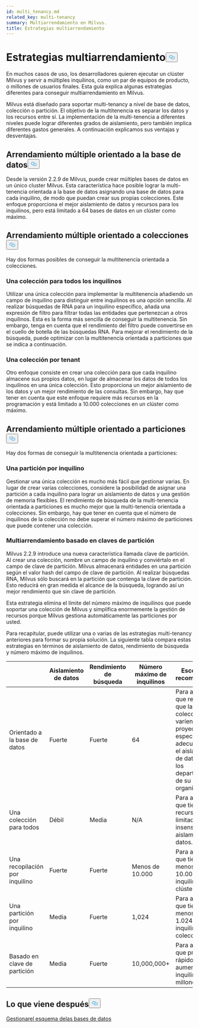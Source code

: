 ```yaml
---
id: multi_tenancy.md
related_key: multi-tenancy
summary: Multiarrendamiento en Milvus.
title: Estrategias multiarrendamiento
---
```

<h1 id="Multi-tenancy-strategies" class="common-anchor-header">Estrategias multiarrendamiento<button data-href="#Multi-tenancy-strategies" class="anchor-icon" translate="no">
      <svg translate="no"
        aria-hidden="true"
        focusable="false"
        height="20"
        version="1.1"
        viewBox="0 0 16 16"
        width="16"
      >
        <path
          fill="#0092E4"
          fill-rule="evenodd"
          d="M4 9h1v1H4c-1.5 0-3-1.69-3-3.5S2.55 3 4 3h4c1.45 0 3 1.69 3 3.5 0 1.41-.91 2.72-2 3.25V8.59c.58-.45 1-1.27 1-2.09C10 5.22 8.98 4 8 4H4c-.98 0-2 1.22-2 2.5S3 9 4 9zm9-3h-1v1h1c1 0 2 1.22 2 2.5S13.98 12 13 12H9c-.98 0-2-1.22-2-2.5 0-.83.42-1.64 1-2.09V6.25c-1.09.53-2 1.84-2 3.25C6 11.31 7.55 13 9 13h4c1.45 0 3-1.69 3-3.5S14.5 6 13 6z"
        ></path>
      </svg>
    </button></h1><p>En muchos casos de uso, los desarrolladores quieren ejecutar un clúster Milvus y servir a múltiples inquilinos, como un par de equipos de producto, o millones de usuarios finales. Esta guía explica algunas estrategias diferentes para conseguir multiarrendamiento en Milvus.</p>
<p>Milvus está diseñado para soportar multi-tenancy a nivel de base de datos, colección o partición. El objetivo de la multitenencia es separar los datos y los recursos entre sí. La implementación de la multi-tenencia a diferentes niveles puede lograr diferentes grados de aislamiento, pero también implica diferentes gastos generales. A continuación explicamos sus ventajas y desventajas.</p>
<h2 id="Database-oriented-multi-tenancy" class="common-anchor-header">Arrendamiento múltiple orientado a la base de datos<button data-href="#Database-oriented-multi-tenancy" class="anchor-icon" translate="no">
      <svg translate="no"
        aria-hidden="true"
        focusable="false"
        height="20"
        version="1.1"
        viewBox="0 0 16 16"
        width="16"
      >
        <path
          fill="#0092E4"
          fill-rule="evenodd"
          d="M4 9h1v1H4c-1.5 0-3-1.69-3-3.5S2.55 3 4 3h4c1.45 0 3 1.69 3 3.5 0 1.41-.91 2.72-2 3.25V8.59c.58-.45 1-1.27 1-2.09C10 5.22 8.98 4 8 4H4c-.98 0-2 1.22-2 2.5S3 9 4 9zm9-3h-1v1h1c1 0 2 1.22 2 2.5S13.98 12 13 12H9c-.98 0-2-1.22-2-2.5 0-.83.42-1.64 1-2.09V6.25c-1.09.53-2 1.84-2 3.25C6 11.31 7.55 13 9 13h4c1.45 0 3-1.69 3-3.5S14.5 6 13 6z"
        ></path>
      </svg>
    </button></h2><p>Desde la versión 2.2.9 de Milvus, puede crear múltiples bases de datos en un único cluster Milvus. Esta característica hace posible lograr la multi-tenencia orientada a la base de datos asignando una base de datos para cada inquilino, de modo que puedan crear sus propias colecciones. Este enfoque proporciona el mejor aislamiento de datos y recursos para los inquilinos, pero está limitado a 64 bases de datos en un clúster como máximo.</p>
<h2 id="Collection-oriented-multi-tenancy" class="common-anchor-header">Arrendamiento múltiple orientado a colecciones<button data-href="#Collection-oriented-multi-tenancy" class="anchor-icon" translate="no">
      <svg translate="no"
        aria-hidden="true"
        focusable="false"
        height="20"
        version="1.1"
        viewBox="0 0 16 16"
        width="16"
      >
        <path
          fill="#0092E4"
          fill-rule="evenodd"
          d="M4 9h1v1H4c-1.5 0-3-1.69-3-3.5S2.55 3 4 3h4c1.45 0 3 1.69 3 3.5 0 1.41-.91 2.72-2 3.25V8.59c.58-.45 1-1.27 1-2.09C10 5.22 8.98 4 8 4H4c-.98 0-2 1.22-2 2.5S3 9 4 9zm9-3h-1v1h1c1 0 2 1.22 2 2.5S13.98 12 13 12H9c-.98 0-2-1.22-2-2.5 0-.83.42-1.64 1-2.09V6.25c-1.09.53-2 1.84-2 3.25C6 11.31 7.55 13 9 13h4c1.45 0 3-1.69 3-3.5S14.5 6 13 6z"
        ></path>
      </svg>
    </button></h2><p>Hay dos formas posibles de conseguir la multitenencia orientada a colecciones.</p>
<h3 id="One-collection-for-all-tenants" class="common-anchor-header">Una colección para todos los inquilinos</h3><p>Utilizar una única colección para implementar la multitenencia añadiendo un campo de inquilino para distinguir entre inquilinos es una opción sencilla. Al realizar búsquedas de RNA para un inquilino específico, añada una expresión de filtro para filtrar todas las entidades que pertenezcan a otros inquilinos. Esta es la forma más sencilla de conseguir la multitenencia. Sin embargo, tenga en cuenta que el rendimiento del filtro puede convertirse en el cuello de botella de las búsquedas RNA. Para mejorar el rendimiento de la búsqueda, puede optimizar con la multitenencia orientada a particiones que se indica a continuación.</p>
<h3 id="One-collection-per-tenant" class="common-anchor-header">Una colección por tenant</h3><p>Otro enfoque consiste en crear una colección para que cada inquilino almacene sus propios datos, en lugar de almacenar los datos de todos los inquilinos en una única colección. Esto proporciona un mejor aislamiento de los datos y un mejor rendimiento de las consultas. Sin embargo, hay que tener en cuenta que este enfoque requiere más recursos en la programación y está limitado a 10.000 colecciones en un clúster como máximo.</p>
<h2 id="Partition-oriented-multi-tenancy" class="common-anchor-header">Arrendamiento múltiple orientado a particiones<button data-href="#Partition-oriented-multi-tenancy" class="anchor-icon" translate="no">
      <svg translate="no"
        aria-hidden="true"
        focusable="false"
        height="20"
        version="1.1"
        viewBox="0 0 16 16"
        width="16"
      >
        <path
          fill="#0092E4"
          fill-rule="evenodd"
          d="M4 9h1v1H4c-1.5 0-3-1.69-3-3.5S2.55 3 4 3h4c1.45 0 3 1.69 3 3.5 0 1.41-.91 2.72-2 3.25V8.59c.58-.45 1-1.27 1-2.09C10 5.22 8.98 4 8 4H4c-.98 0-2 1.22-2 2.5S3 9 4 9zm9-3h-1v1h1c1 0 2 1.22 2 2.5S13.98 12 13 12H9c-.98 0-2-1.22-2-2.5 0-.83.42-1.64 1-2.09V6.25c-1.09.53-2 1.84-2 3.25C6 11.31 7.55 13 9 13h4c1.45 0 3-1.69 3-3.5S14.5 6 13 6z"
        ></path>
      </svg>
    </button></h2><p>Hay dos formas de conseguir la multitenencia orientada a particiones:</p>
<h3 id="One-partition-per-tenant" class="common-anchor-header">Una partición por inquilino</h3><p>Gestionar una única colección es mucho más fácil que gestionar varias. En lugar de crear varias colecciones, considere la posibilidad de asignar una partición a cada inquilino para lograr un aislamiento de datos y una gestión de memoria flexibles. El rendimiento de búsqueda de la multi-tenencia orientada a particiones es mucho mejor que la multi-tenencia orientada a colecciones. Sin embargo, hay que tener en cuenta que el número de inquilinos de la colección no debe superar el número máximo de particiones que puede contener una colección.</p>
<h3 id="Partition-key-based-multi-tenancy" class="common-anchor-header">Multiarrendamiento basado en claves de partición</h3><p>Milvus 2.2.9 introduce una nueva característica llamada clave de partición. Al crear una colección, nombre un campo de inquilino y conviértalo en el campo de clave de partición. Milvus almacenará entidades en una partición según el valor hash del campo de clave de partición. Al realizar búsquedas RNA, Milvus sólo buscará en la partición que contenga la clave de partición. Esto reducirá en gran medida el alcance de la búsqueda, logrando así un mejor rendimiento que sin clave de partición.</p>
</div>
<p>Esta estrategia elimina el límite del número máximo de inquilinos que puede soportar una colección de Milvus y simplifica enormemente la gestión de recursos porque Milvus gestiona automáticamente las particiones por usted.</p>
<p>Para recapitular, puede utilizar una o varias de las estrategias multi-tenancy anteriores para formar su propia solución. La siguiente tabla compara estas estrategias en términos de aislamiento de datos, rendimiento de búsqueda y número máximo de inquilinos.</p>
<table>
<thead>
<tr><th></th><th>Aislamiento de datos</th><th>Rendimiento de búsqueda</th><th>Número máximo de inquilinos</th><th>Escenarios recomendados</th></tr>
</thead>
<tbody>
<tr><td>Orientado a la base de datos</td><td>Fuerte</td><td>Fuerte</td><td>64</td><td>Para aquellos que requieren que las colecciones varíen con los proyectos, especialmente adecuado para el aislamiento de datos entre los departamentos de su organización.</td></tr>
<tr><td>Una colección para todos</td><td>Débil</td><td>Media</td><td>N/A</td><td>Para aquellos que tienen recursos limitados y son insensibles al aislamiento de datos.</td></tr>
<tr><td>Una recopilación por inquilino</td><td>Fuerte</td><td>Fuerte</td><td>Menos de 10.000</td><td>Para aquellos que tienen menos de 10.000 inquilinos por clúster.</td></tr>
<tr><td>Una partición por inquilino</td><td>Media</td><td>Fuerte</td><td>1,024</td><td>Para aquellos que tienen menos de 1.024 inquilinos por colección.</td></tr>
<tr><td>Basado en clave de partición</td><td>Media</td><td>Fuerte</td><td>10,000,000+</td><td>Para aquellos que prevén un rápido aumento de inquilinos a millones.</td></tr>
</tbody>
</table>
<h2 id="Whats-next" class="common-anchor-header">Lo que viene después<button data-href="#Whats-next" class="anchor-icon" translate="no">
      <svg translate="no"
        aria-hidden="true"
        focusable="false"
        height="20"
        version="1.1"
        viewBox="0 0 16 16"
        width="16"
      >
        <path
          fill="#0092E4"
          fill-rule="evenodd"
          d="M4 9h1v1H4c-1.5 0-3-1.69-3-3.5S2.55 3 4 3h4c1.45 0 3 1.69 3 3.5 0 1.41-.91 2.72-2 3.25V8.59c.58-.45 1-1.27 1-2.09C10 5.22 8.98 4 8 4H4c-.98 0-2 1.22-2 2.5S3 9 4 9zm9-3h-1v1h1c1 0 2 1.22 2 2.5S13.98 12 13 12H9c-.98 0-2-1.22-2-2.5 0-.83.42-1.64 1-2.09V6.25c-1.09.53-2 1.84-2 3.25C6 11.31 7.55 13 9 13h4c1.45 0 3-1.69 3-3.5S14.5 6 13 6z"
        ></path>
      </svg>
    </button></h2><p><a href="/docs/es/manage_databases.md">Gestionar</a><a href="/docs/es/schema.md">el esquema de</a><a href="/docs/es/manage_databases.md">las bases de datos</a></p>
